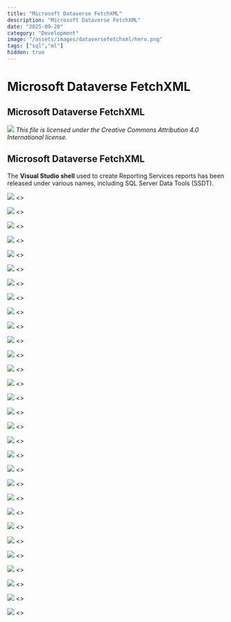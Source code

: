 ```yaml
---
title: "Microsoft Dataverse FetchXML"
description: "Microsoft Dataverse FetchXML"
date: "2025-09-20"
category: "Development"
image: "/assets/images/dataversefetchxml/hero.png"
tags: ["sql","ml"]
hidden: true
---
```


# Microsoft Dataverse FetchXML

## Microsoft Dataverse FetchXML

![](/assets/images/dataversefetchxml/office-365-icon-500x500.png)
*This file is licensed under the Creative Commons Attribution 4.0 International license.*


## Microsoft Dataverse FetchXML

The **Visual Studio shell** used to create Reporting Services reports has been released under various names, including SQL Server Data Tools (SSDT).

![](/assets/images/dataversefetchxml/screenshot-2024-05-07-at-6.10.15pm-1836x1062.png)
*<<COMMENT>>*

![](/assets/images/dataversefetchxml/screenshot-2024-05-07-at-6.10.15pm-1836x1062.png)
*<<COMMENT>>*

![](/assets/images/dataversefetchxml/screenshot-2024-05-07-at-6.10.15pm-1836x1062.png)
*<<COMMENT>>*

![](/assets/images/dataversefetchxml/screenshot-2024-05-07-at-6.10.15pm-1836x1062.png)
*<<COMMENT>>*

![](/assets/images/dataversefetchxml/screenshot-2024-05-07-at-6.10.15pm-1836x1062.png)
*<<COMMENT>>*

![](/assets/images/dataversefetchxml/screenshot-2024-05-07-at-6.10.15pm-1836x1062.png)
*<<COMMENT>>*

![](/assets/images/dataversefetchxml/screenshot-2024-05-07-at-6.10.15pm-1836x1062.png)
*<<COMMENT>>*

![](/assets/images/dataversefetchxml/screenshot-2024-05-07-at-6.10.15pm-1836x1062.png)
*<<COMMENT>>*

![](/assets/images/dataversefetchxml/screenshot-2024-05-07-at-6.10.15pm-1836x1062.png)
*<<COMMENT>>*

![](/assets/images/dataversefetchxml/screenshot-2024-05-07-at-6.10.15pm-1836x1062.png)
*<<COMMENT>>*

![](/assets/images/dataversefetchxml/screenshot-2024-05-07-at-6.10.15pm-1836x1062.png)
*<<COMMENT>>*

![](/assets/images/dataversefetchxml/screenshot-2024-05-07-at-6.10.15pm-1836x1062.png)
*<<COMMENT>>*

![](/assets/images/dataversefetchxml/screenshot-2024-05-07-at-6.10.15pm-1836x1062.png)
*<<COMMENT>>*

![](/assets/images/dataversefetchxml/screenshot-2024-05-07-at-6.10.15pm-1836x1062.png)
*<<COMMENT>>*

![](/assets/images/dataversefetchxml/screenshot-2024-05-07-at-6.10.15pm-1836x1062.png)
*<<COMMENT>>*

![](/assets/images/dataversefetchxml/screenshot-2024-05-07-at-6.10.15pm-1836x1062.png)
*<<COMMENT>>*

![](/assets/images/dataversefetchxml/screenshot-2024-05-07-at-6.10.15pm-1836x1062.png)
*<<COMMENT>>*

![](/assets/images/dataversefetchxml/screenshot-2024-05-07-at-6.10.15pm-1836x1062.png)
*<<COMMENT>>*

![](/assets/images/dataversefetchxml/screenshot-2024-05-07-at-6.10.15pm-1836x1062.png)
*<<COMMENT>>*

![](/assets/images/dataversefetchxml/screenshot-2024-05-07-at-6.10.15pm-1836x1062.png)
*<<COMMENT>>*

![](/assets/images/dataversefetchxml/screenshot-2024-05-07-at-6.10.15pm-1836x1062.png)
*<<COMMENT>>*

![](/assets/images/dataversefetchxml/screenshot-2024-05-07-at-6.10.15pm-1836x1062.png)
*<<COMMENT>>*

![](/assets/images/dataversefetchxml/screenshot-2024-05-07-at-6.10.15pm-1836x1062.png)
*<<COMMENT>>*

![](/assets/images/dataversefetchxml/screenshot-2024-05-07-at-6.10.15pm-1836x1062.png)
*<<COMMENT>>*

![](/assets/images/dataversefetchxml/screenshot-2024-05-07-at-6.10.15pm-1836x1062.png)
*<<COMMENT>>*

![](/assets/images/dataversefetchxml/screenshot-2024-05-07-at-6.10.15pm-1836x1062.png)
*<<COMMENT>>*

![](/assets/images/dataversefetchxml/screenshot-2024-05-07-at-6.10.15pm-1836x1062.png)
*<<COMMENT>>*

![](/assets/images/dataversefetchxml/screenshot-2024-05-07-at-6.10.15pm-1836x1062.png)
*<<COMMENT>>*

![](/assets/images/dataversefetchxml/screenshot-2024-05-07-at-6.10.15pm-1836x1062.png)
*<<COMMENT>>*

![](/assets/images/dataversefetchxml/screenshot-2024-05-07-at-6.10.15pm-1836x1062.png)
*<<COMMENT>>*
